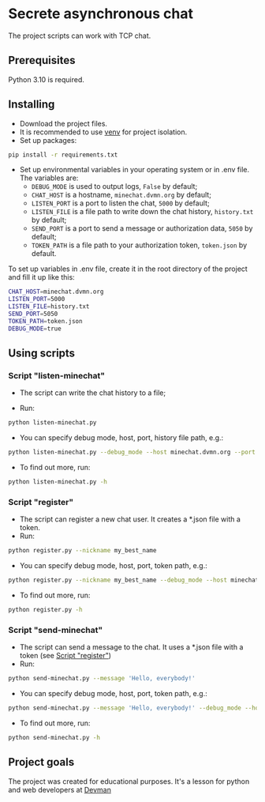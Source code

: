 # Secrete asynchronous chat

The project scripts can work with TCP chat.

## Prerequisites

Python 3.10 is required.

## Installing

- Download the project files.
- It is recommended to use [venv](https://docs.python.org/3/library/venv.html?highlight=venv#module-venv) for project isolation.
- Set up packages:

```bash
pip install -r requirements.txt
```

- Set up environmental variables in your operating system or in .env file. The variables are:
  - `DEBUG_MODE` is used to output logs, `False` by default;
  - `CHAT_HOST` is a hostname, `minechat.dvmn.org` by default;
  - `LISTEN_PORT` is a port to listen the chat, `5000` by default;
  - `LISTEN_FILE` is a file path to write down the chat history, `history.txt` by default;
  - `SEND_PORT` is a port to send a message or authorization data, `5050` by default;
  - `TOKEN_PATH` is a file path to your authorization token, `token.json` by default.

To set up variables in .env file, create it in the root directory of the project and fill it up like this:

```bash
CHAT_HOST=minechat.dvmn.org
LISTEN_PORT=5000
LISTEN_FILE=history.txt
SEND_PORT=5050
TOKEN_PATH=token.json
DEBUG_MODE=true
```

## Using scripts

### Script "listen-minechat"

- The script can write the chat history to a file;

- Run:

```bash
python listen-minechat.py
```

- You can specify debug mode, host, port, history file path, e.g.:

```bash
python listen-minechat.py --debug_mode --host minechat.dvmn.org --port 5000 --file_path chat_history.txt
```

- To find out more, run:

```bash
python listen-minechat.py -h
```

### Script "register"

- The script can register a new chat user. It creates a *.json file with a token.
- Run:

```bash
python register.py --nickname my_best_name
```

- You can specify debug mode, host, port, token path, e.g.:

```bash
python register.py --nickname my_best_name --debug_mode --host minechat.dvmn.org --port 5050 --token_path my_token.json
```

- To find out more, run:

```bash
python register.py -h
```

### Script "send-minechat"

- The script can send a message to the chat. It uses a *.json file with a token (see [Script "register"](#script-register))
- Run:

```bash
python send-minechat.py --message 'Hello, everybody!'
```

- You can specify debug mode, host, port, token path, e.g.:

```bash
python send-minechat.py --message 'Hello, everybody!' --debug_mode --host minechat.dvmn.org --port 5050 --token_path my_token.json
```

- To find out more, run:

```bash
python send-minechat.py -h
```

## Project goals

The project was created for educational purposes.
It's a lesson for python and web developers at [Devman](https://dvmn.org)
